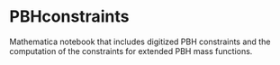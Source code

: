 # PBHconstraints
Mathematica notebook that includes digitized PBH constraints and the computation of the constraints for extended PBH mass functions.
